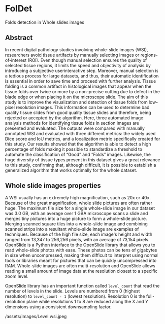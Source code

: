# FolDet
Folds detection in Whole slides images


## Abstract
In recent digital pathology studies involving whole-slide images (WSI), researchers avoid tissue artifacts by
manually selecting images or regions-of-interest (ROI). Even though manual selection ensures the quality of
selected tissue regions, it limits the speed and objectivity of analysis by introducing a subjective userinteractive step. 
Moreover, manual selection is a tedious process for large datasets, and thus, their automatic
identification is essential in order to save time and proceed with further analysis. Tissue folding is a common
artifact in histological images that appear when the tissue folds over twice or more by a non-precise cutting
due to defect in the blade edge or when placing it on the microscope slide. The aim of this study is to improve
the visualization and detection of tissue folds from low-pixel resolution images. This information can be used
to determine bad quality tissue slides from good quality tissue slides and therefore, being rejected or
accepted by the algorithm. Here, three automated image analysis methods for identifying tissue folds in
section images are presented and evaluated. The outputs were compared with manually annotated WSI and
evaluated with three different metrics: the widely used Dice score and IoU metrics, and a localization metric
specifically created for this study. Our results showed that the algorithm is able to detect a high percentage
of folds making it possible to standardize a threshold to automate the classification of “Good” and “Folds”
images. Likewise, the huge diversity of tissue types present in this dataset gives a great relevance to this
study, confirming that, although difficult, it is possible to establish a generalized algorithm that works
optimally for the whole dataset.

## Whole slide images properties
A WSI usually has an extremely high magnification, such as 20x or 40x. Because of the great magnification,
whole slide pictures are often rather huge. The maximum file size for a single whole-slide image in our dataset
was 3.0 GB, with an average over 1 GBA microscope scans a slide and merges tiny pictures into a huge picture
to form a whole-slide picture. Merging scanned square tiles into a whole-slide image and combining scanned
strips into a resultant whole-slide image are examples of techniques. Because of the high file size, each
image's height and width ranged from 13,347 to 256,256 pixels, with an average of 73,154 pixels.
OpenSlide is a Python interface to the OpenSlide library that allows you to read whole-slide photos with ease.
These photos can be tens of gigabytes in size when uncompressed, making them difficult to interpret using
normal tools or libraries meant for pictures that can be quickly uncompressed into RAM. Whole-slide images
are often multi-resolution and OpenSlide allows reading a small amount of image data at the resolution
closest to a specific zoom level.

OpenSlide library has an important function called `level_count` that read the number of levels in the slide.
Levels are numbered from 0 (highest resolution) to `level_count - 1` (lowest resolution). Resolution 0 is
the full-resolution plane while resolutions 1 to 8 are reduced along the X and Y dimensions using a consistent
downsampling factor.

/assets/Images/Level wsi.jpeg

```python

```

